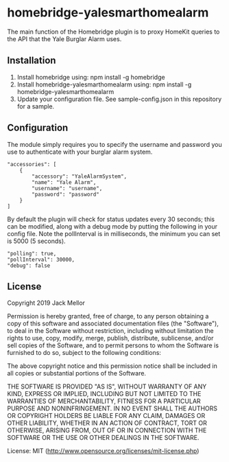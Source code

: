 # homebridge-yalesmarthomealarm

The main function of the Homebridge plugin is to proxy HomeKit queries to the API that the Yale Burglar Alarm uses.

## Installation

1. Install homebridge using: npm install -g homebridge
1. Install homebridge-yalesmarthomealarm using: npm install -g homebridge-yalesmarthomealarm
1. Update your configuration file. See sample-config.json in this repository for a sample.

## Configuration

The module simply requires you to specify the username and password you use to authenticate with your burglar alarm system.

```
"accessories": [
    {
        "accessory": "YaleAlarmSystem",
        "name": "Yale Alarm",
        "username": "username",
        "password": "password"
    }
]
```
By default the plugin will check for status updates every 30 seconds; this can be modified, along with a debug mode by putting the following in your config file. Note the pollInterval is in milliseconds, the minimum you can set is 5000 (5 seconds).

```
"polling": true,
"pollInterval": 30000,
"debug": false
```
## License

Copyright 2019 Jack Mellor

Permission is hereby granted, free of charge, to any person obtaining a copy of this software and associated documentation files (the "Software"), to deal in the Software without restriction, including without limitation the rights to use, copy, modify, merge, publish, distribute, sublicense, and/or sell copies of the Software, and to permit persons to whom the Software is furnished to do so, subject to the following conditions:

The above copyright notice and this permission notice shall be included in all copies or substantial portions of the Software.

THE SOFTWARE IS PROVIDED "AS IS", WITHOUT WARRANTY OF ANY KIND, EXPRESS OR IMPLIED, INCLUDING BUT NOT LIMITED TO THE WARRANTIES OF MERCHANTABILITY, FITNESS FOR A PARTICULAR PURPOSE AND NONINFRINGEMENT. IN NO EVENT SHALL THE AUTHORS OR COPYRIGHT HOLDERS BE LIABLE FOR ANY CLAIM, DAMAGES OR OTHER LIABILITY, WHETHER IN AN ACTION OF CONTRACT, TORT OR OTHERWISE, ARISING FROM, OUT OF OR IN CONNECTION WITH THE SOFTWARE OR THE USE OR OTHER DEALINGS IN THE SOFTWARE.

License: MIT (http://www.opensource.org/licenses/mit-license.php)
